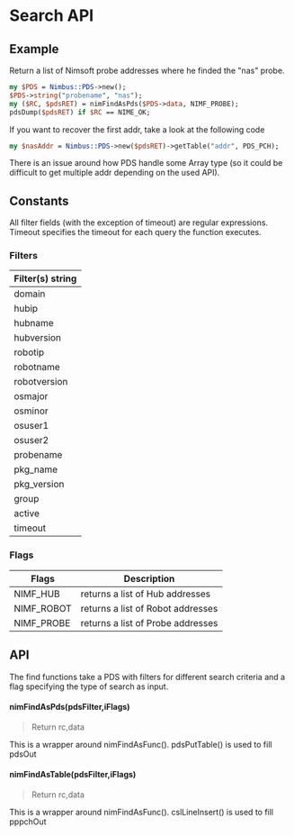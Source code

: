 # Search API

## Example 

Return a list of Nimsoft probe addresses where he finded the "nas" probe.

```perl
my $PDS = Nimbus::PDS->new();
$PDS->string("probename", "nas");
my ($RC, $pdsRET) = nimFindAsPds($PDS->data, NIMF_PROBE);
pdsDump($pdsRET) if $RC == NIME_OK;
```

If you want to recover the first addr, take a look at the following code
```perl
my $nasAddr = Nimbus::PDS->new($pdsRET)->getTable("addr", PDS_PCH);
```

There is an issue around how PDS handle some Array type (so it could be difficult to get multiple addr depending on the used API).

## Constants

All filter fields (with the exception of timeout) are regular expressions. Timeout specifies the timeout for each query the function executes.

### Filters

| Filter(s) string |
| --- |
| domain |
| hubip |
| hubname |
| hubversion |
| robotip |
| robotname |
| robotversion |
| osmajor |
| osminor |
| osuser1 |
| osuser2 |
| probename | 
| pkg_name |
| pkg_version |
| group |
| active |
| timeout |

### Flags

| Flags | Description |
| --- | --- |
| NIMF_HUB | returns a list of Hub addresses |
| NIMF_ROBOT | returns a list of Robot addresses |
| NIMF_PROBE | returns a list of Probe addresses |

## API

The find functions take a PDS with filters for different search criteria and a flag specifying the type of search as input.

#### nimFindAsPds(pdsFilter,iFlags)
> Return rc,data

This is a wrapper around nimFindAsFunc(). pdsPutTable() is used to fill pdsOut

#### nimFindAsTable(pdsFilter,iFlags)
> Return rc,data

This is a wrapper around nimFindAsFunc(). cslLineInsert() is used to fill pppchOut
